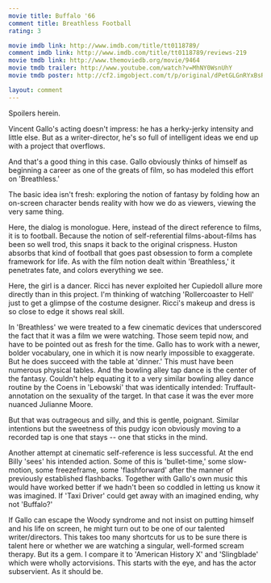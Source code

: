 ```yaml
---
movie title: Buffalo '66
comment title: Breathless Football
rating: 3

movie imdb link: http://www.imdb.com/title/tt0118789/
comment imdb link: http://www.imdb.com/title/tt0118789/reviews-219
movie tmdb link: http://www.themoviedb.org/movie/9464
movie tmdb trailer: http://www.youtube.com/watch?v=MhNY0WsnUhY
movie tmdb poster: http://cf2.imgobject.com/t/p/original/dPetGLGnRYxBsRtvCmE9MUgkfEB.jpg

layout: comment
---
```


Spoilers herein.

Vincent Gallo's acting doesn't impress: he has a herky-jerky intensity and little else. But as a writer-director, he's so full of intelligent ideas we end up with a project that overflows.

And that's a good thing in this case. Gallo obviously thinks of himself as beginning a career as one of the greats of film, so has modeled this effort on 'Breathless.'

The basic idea isn't fresh: exploring the notion of fantasy by folding how an on-screen character bends reality with how we do as viewers, viewing the very same thing.

Here, the dialog is monologue. Here, instead of the direct reference to films, it is to football. Because the notion of self-referential films-about-films has been so well trod, this snaps it back to the original crispness. Huston absorbs that kind of football that goes past obsession to form a complete framework for life. As with the film notion dealt within 'Breathless,' it penetrates fate, and colors everything we see.

Here, the girl is a dancer. Ricci has never exploited her Cupiedoll allure more directly than in this project.  I'm thinking of watching 'Rollercoaster to Hell' just to get a glimpse of the costume designer. Ricci's makeup and dress is so close to edge it shows real skill.

In 'Breathless' we were treated to a few cinematic devices that underscored the fact that it was a film we were watching. Those seem tepid now, and have to be pointed out as fresh for the time. Gallo has to work with a newer, bolder vocabulary, one in which it is now nearly impossible to exaggerate. But he does succeed with the table at 'dinner.' This must have been numerous physical tables. And the bowling alley tap dance is the center of the fantasy. Couldn't help equating it to a very similar bowling alley dance routine by the Coens in 'Lebowski' that was identically intended: Truffault-annotation on the sexuality of the target. In that case it was the ever more nuanced Julianne Moore.

But that was outrageous and silly, and this is gentle, poignant. Similar intentions but the sweetness of this pudgy icon obviously moving to a recorded tap is one that stays -- one that sticks in the mind.

Another attempt at cinematic self-reference is less successful. At the end Billy 'sees' his intended action. Some of this is 'bullet-time,' some slow-motion, some freezeframe, some 'flashforward' after the manner of previously established flashbacks. Together with Gallo's own music this would have worked better if we hadn't been so coddled in letting us know it was imagined. If 'Taxi Driver' could get away with an imagined ending, why not 'Buffalo?'

If Gallo can escape the Woody syndrome and not insist on putting himself and his life on screen, he might turn out to be one of our talented writer/directors. This takes too many shortcuts for us to be sure there is talent here or whether we are watching a singular, well-formed scream therapy. But its a gem. I compare it to 'American History X' and 'Slingblade' which were wholly actorvisions. This starts with the eye, and has the actor subservient. As it should be.